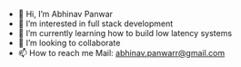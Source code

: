 - 👋 Hi, I’m Abhinav Panwar
- 👀 I’m interested in full stack development
- 🌱 I’m currently learning how to build low latency systems
- 💞️ I’m looking to collaborate
- 📫 How to reach me Mail: abhinav.panwarr@gmail.com

<!---
AbhinavPanwar42/AbhinavPanwar42 is a ✨ special ✨ repository because its `README.md` (this file) appears on your GitHub profile.
You can click the Preview link to take a look at your changes.
--->

